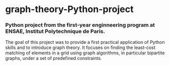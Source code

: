 # graph-theory-Python-project
### Python project from the first-year enginneering program at ENSAE, Institut Polytechnique de Paris.
The goal of this project was to provide a first practical application of Python skills and to introduce graph theory.
It focuses on finding the least-cost matching of elements in a grid using graph algorithms, in particular bipartite graphs, under a set of predefined constraints.

